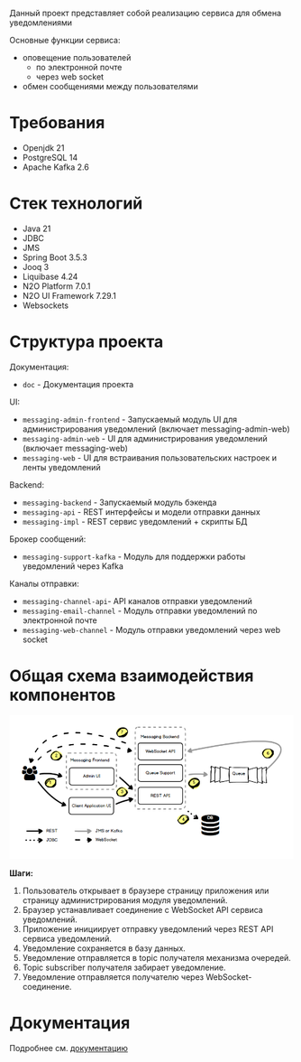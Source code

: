 Данный проект представляет собой реализацию сервиса для обмена уведомлениями

Основные функции сервиса:
- оповещение пользователей
  - по электронной почте
  - через web socket
- обмен сообщениями между пользователями

# Требования
- Openjdk 21
- PostgreSQL 14
- Apache Kafka 2.6

# Стек технологий
- Java 21
- JDBC
- JMS
- Spring Boot 3.5.3
- Jooq 3
- Liquibase 4.24
- N2O Platform 7.0.1
- N2O UI Framework 7.29.1
- Websockets

# Структура проекта
Документация:
- `doc` - Документация проекта

UI:
- `messaging-admin-frontend` - Запускаемый модуль UI для администрирования уведомлений (включает messaging-admin-web)
- `messaging-admin-web` - UI для администрирования уведомлений (включает messaging-web)
- `messaging-web` - UI для встраивания пользовательских настроек и ленты уведомлений

Backend:
- `messaging-backend` - Запускаемый модуль бэкенда
- `messaging-api` - REST интерфейсы и модели отправки данных
- `messaging-impl` - REST сервис уведомлений + скрипты БД

Брокер сообщений:
- `messaging-support-kafka` - Модуль для поддержки работы уведомлений через Kafka
  
Каналы отправки:
- `messaging-channel-api`- API каналов отправки уведомлений
- `messaging-email-channel` - Модуль отправки уведомлений по электронной почте
- `messaging-web-channel` - Модуль отправки уведомлений через web socket

# Общая схема взаимодействия компонентов
![Схема](doc/scheme.png)

**Шаги:**
1. Пользователь открывает в браузере страницу приложения или страницу администрирования модуля уведомлений.
2. Браузер устанавливает соединение с WebSocket API сервиса уведомлений.
3. Приложение инициирует отправку уведомлений через REST API сервиса уведомлений.
4. Уведомление сохраняется в базу данных.
5. Уведомление отправляется в topic получателя механизма очередей.
6. Topic subscriber получателя забирает уведомление.
7. Уведомление отправляется получателю через WebSocket-соединение.

# Документация
Подробнее см. [документацию](doc/Index.md)

